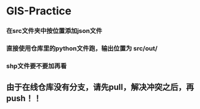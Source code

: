 # GIS-Practice
### 在src文件夹中按位置添加json文件
### 直接使用仓库里的python文件跑，输出位置为 src/out/
### shp文件要不要加再看
## 由于在线仓库没有分支，**请先pull，解决冲突之后，再push**！！
